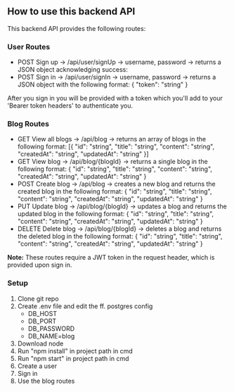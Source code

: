 ## How to use this backend API

This backend API provides the following routes:

### User Routes
- POST Sign up -> /api/user/signUp -> username, password -> returns a JSON object acknowledging success:
- POST Sign in -> /api/user/signIn -> username, password -> returns a JSON object with the following format:
  {
    "token": "string"
  }

After you sign in you will be provided with a token which you'll add to your 'Bearer token headers' to authenticate you.

### Blog Routes
- GET View all blogs -> /api/blog -> returns an array of blogs in the following format:
  [{
    "id": "string",
    "title": "string",
    "content": "string",
    "createdAt": "string",
    "updatedAt": "string"
  }]
- GET View blog -> /api/blog/{blogId} -> returns a single blog in the following format:
  {
    "id": "string",
    "title": "string",
    "content": "string",
    "createdAt": "string",
    "updatedAt": "string"
  }
- POST Create blog -> /api/blog -> creates a new blog and returns the created blog in the following format:
  {
    "id": "string",
    "title": "string",
    "content": "string",
    "createdAt": "string",
    "updatedAt": "string"
  }
- PUT Update blog -> /api/blog/{blogId} -> updates a blog and returns the updated blog in the following format:
  {
    "id": "string",
    "title": "string",
    "content": "string",
    "createdAt": "string",
    "updatedAt": "string"
  }
- DELETE Delete blog -> /api/blog/{blogId} -> deletes a blog and returns the deleted blog in the following format:
  {
    "id": "string",
    "title": "string",
    "content": "string",
    "createdAt": "string",
    "updatedAt": "string"
  }

**Note:** These routes require a JWT token in the request header, which is provided upon sign in.

### Setup
1. Clone git repo
2. Create .env file and edit the ff. postgres config
    - DB_HOST
    - DB_PORT
    - DB_PASSWORD
    - DB_NAME=blog
3. Download node
4. Run "npm install" in project path in cmd
5. Run "npm start" in project path in cmd
6. Create a user
7. Sign in
8. Use the blog routes
